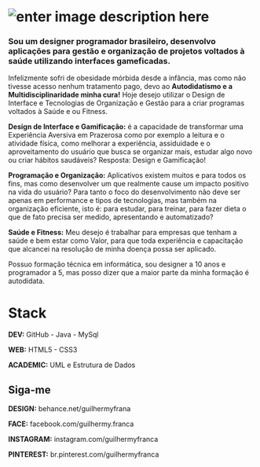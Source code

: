 # ![enter image description here](https://s1.imghub.io/m63Bk.jpg)

### Sou um designer programador brasileiro, desenvolvo aplicações para gestão e organização de projetos voltados à saúde utilizando interfaces gameficadas.

Infelizmente sofri de obesidade mórbida desde a infância, mas como não tivesse acesso nenhum tratamento pago, devo ao **Autodidatismo e a Multidisciplinaridade minha cura!** Hoje desejo utilizar o Design de Interface e Tecnologias de Organização e Gestão para a criar programas voltados à Saúde e ou Fitness.

**Design de Interface e Gamificação:** é a capacidade de transformar uma Experiência Aversiva em Prazerosa como por exemplo a leitura e o atividade física, como melhorar a experiência, assiduidade e o aproveitamento do usuário que busca se organizar mais, estudar algo novo ou criar hábitos saudáveis? Resposta: Design e Gamificação!

**Programação e Organização:** Aplicativos existem muitos e para todos os fins, mas como desenvolver um que realmente cause um impacto positivo na vida do usuário? Para tanto o foco do desenvolvimento não deve ser apenas em performance e tipos de tecnologias, mas também na organização eficiente, isto é: para estudar, para treinar, para fazer dieta o que de fato precisa ser medido, apresentando e automatizado?

**Saúde e Fitness:** Meu desejo é trabalhar para empresas que tenham a saúde e bem estar como Valor, para que toda experiência e capacitação que alcancei na resolução de minha doença possa ser aplicado.

Possuo formação técnica em informática, sou designer a 10 anos e programador a 5, mas posso dizer que a maior parte da minha formação é autodidata.

# Stack

**DEV:** GitHub - Java - MySql

**WEB:** HTML5 - CSS3

**ACADEMIC:** UML e Estrutura de Dados

## Siga-me

**DESIGN:** behance.net/guilhermyfrana

**FACE:** facebook.com/guilhermy.franca

**INSTAGRAM:** instagram.com/guilhermyfranca

**PINTEREST:** br.pinterest.com/guilhermyfranca

<!--
**GuilhermyFranca/GuilhermyFranca** is a ✨ _special_ ✨ repository because its `README.md` (this file) appears on your GitHub profile.

Here are some ideas to get you started:

- 🔭 I’m currently working on ...
- 🌱 I’m currently learning ...
- 👯 I’m looking to collaborate on ...
- 🤔 I’m looking for help with ...
- 💬 Ask me about ...
- 📫 How to reach me: ...
- 😄 Pronouns: ...
- ⚡ Fun fact: ...
-->
